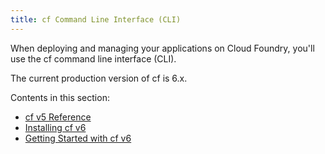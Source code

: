 ```yaml
---
title: cf Command Line Interface (CLI)
---
```


When deploying and managing your applications on Cloud Foundry, you'll use the cf command line interface (CLI).

The current production version of cf is 6.x.

Contents in this section:

* [cf v5 Reference](./cf.html)
* [Installing cf v6](./install-go-cli.html)
* [Getting Started with cf v6](./whats-new-v6.html)
